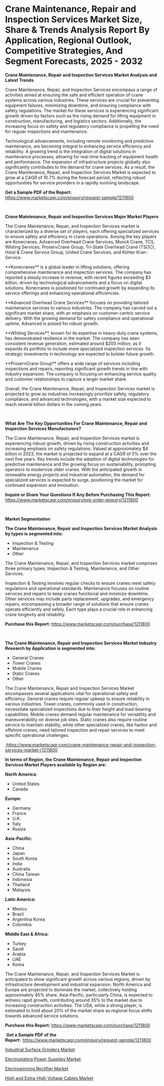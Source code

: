 <p><h1>Crane Maintenance, Repair and Inspection Services Market Size, Share & Trends Analysis Report By Application, Regional Outlook, Competitive Strategies, And Segment Forecasts, 2025 - 2032</h1></p><p><strong>Crane Maintenance, Repair and Inspection Services Market Analysis and Latest Trends</strong></p>
<p><p>Crane Maintenance, Repair, and Inspection Services encompass a range of activities aimed at ensuring the safe and efficient operation of crane systems across various industries. These services are crucial for preventing equipment failures, minimizing downtime, and ensuring compliance with safety regulations. The market for these services is experiencing significant growth driven by factors such as the rising demand for lifting equipment in construction, manufacturing, and logistics sectors. Additionally, the increasing focus on safety and regulatory compliance is propelling the need for regular inspections and maintenance.</p><p>Technological advancements, including remote monitoring and predictive maintenance, are becoming integral to enhancing service efficiency and reliability. A growing trend is the integration of digital solutions in maintenance processes, allowing for real-time tracking of equipment health and performance. The expansion of infrastructure projects globally also significantly contributes to the demand for crane services. As a result, the Crane Maintenance, Repair, and Inspection Services Market is expected to grow at a CAGR of 10.7% during the forecast period, reflecting robust opportunities for service providers in a rapidly evolving landscape.</p></p>
<p><strong>Get a Sample PDF of the Report:&nbsp;</strong> <a href="https://www.marketscagr.com/enquiry/request-sample/1211800?utm_campaign=1836&utm_medium=2&utm_source=Github&utm_content=ia&utm_term=24032025&utm_id=crane-maintenance-repair-and-inspection-services">https://www.marketscagr.com/enquiry/request-sample/1211800</a></p>
<p>&nbsp;</p>
<p><strong>Crane Maintenance, Repair and Inspection Services Major Market Players</strong></p>
<p><p>The Crane Maintenance, Repair, and Inspection Services market is characterized by a diverse set of players, each offering specialized services to ensure safety and efficiency in crane operations. Among the key players are Konecranes, Advanced Overhead Crane Services, Munck Crane, TCS, Whiting Services, ProservCrane Group, Tri-State Overhead Crane (TSOC), Hoist & Crane Service Group, United Crane Services, and Köhler Kran-Service.</p><p>**Konecranes** is a global leader in lifting solutions, offering comprehensive maintenance and inspection services. The company has reported a steady increase in revenue, with recent figures exceeding $3 billion, driven by technological advancements and a focus on digital solutions. Konecranes is positioned for continued growth by expanding its service offerings and enhancing operational efficiencies.</p><p>**Advanced Overhead Crane Services** focuses on providing tailored maintenance services to various industries. The company has carved out a significant market share, with an emphasis on customer-centric service delivery. With the growing demand for safety compliance and operational uptime, Advanced is poised for robust growth.</p><p>**Whiting Services**, known for its expertise in heavy-duty crane systems, has demonstrated resilience in the market. The company has seen consistent revenue generation, estimated around $200 million, as it expands its portfolio to include more specialized inspection services. Its strategic investments in technology are expected to bolster future growth.</p><p>**ProservCrane Group** offers a wide range of services including inspections and repairs, reporting significant growth trends in line with industry expansion. The company is focusing on enhancing service quality and customer relationships to capture a larger market share.</p><p>Overall, the Crane Maintenance, Repair, and Inspection Services market is projected to grow as industries increasingly prioritize safety, regulatory compliance, and advanced technologies, with a market size expected to reach several billion dollars in the coming years.</p></p>
<p>&nbsp;</p>
<p><strong>What Are The Key Opportunities For Crane Maintenance, Repair and Inspection Services Manufacturers?</strong></p>
<p><p>The Crane Maintenance, Repair, and Inspection Services market is experiencing robust growth, driven by rising construction activities and increasing emphasis on safety regulations. Valued at approximately $4 billion in 2023, the market is projected to expand at a CAGR of 5% over the next five years. Key trends include the adoption of digital technologies for predictive maintenance and the growing focus on sustainability, prompting operators to modernize older cranes. With the anticipated growth in renewable energy projects and industrial automation, the demand for specialized services is expected to surge, positioning the market for continued expansion and innovation.</p></p>
<p><strong>Inquire or Share Your Questions If Any Before Purchasing This Report:</strong> <a href="https://www.marketscagr.com/enquiry/pre-order-enquiry/1211800?utm_campaign=1836&utm_medium=2&utm_source=Github&utm_content=ia&utm_term=24032025&utm_id=crane-maintenance-repair-and-inspection-services">https://www.marketscagr.com/enquiry/pre-order-enquiry/1211800</a></p>
<p>&nbsp;</p>
<p><strong>Market Segmentation</strong></p>
<p><strong>The Crane Maintenance, Repair and Inspection Services Market Analysis by types is segmented into:</strong></p>
<p><ul><li>Inspection & Testing</li><li>Maintenance</li><li>Other</li></ul></p>
<p><p>The Crane Maintenance, Repair, and Inspection Services market comprises three primary types: Inspection & Testing, Maintenance, and Other Services. </p><p>Inspection & Testing involves regular checks to ensure cranes meet safety regulations and operational standards. Maintenance focuses on routine services and repairs to keep cranes functional and minimize downtime. Other services may include parts replacement, upgrades, and emergency repairs, encompassing a broader range of solutions that ensure cranes operate efficiently and safely. Each type plays a crucial role in enhancing crane longevity and reliability.</p></p>
<p><strong>Purchase this Report:&nbsp;</strong><a href="https://www.marketscagr.com/purchase/1211800?utm_campaign=1836&utm_medium=2&utm_source=Github&utm_content=ia&utm_term=24032025&utm_id=crane-maintenance-repair-and-inspection-services">https://www.marketscagr.com/purchase/1211800</a></p>
<p>&nbsp;</p>
<p><strong>The Crane Maintenance, Repair and Inspection Services Market Industry Research by Application is segmented into:</strong></p>
<p><ul><li>General Cranes</li><li>Tower Cranes</li><li>Mobile Cranes</li><li>Static Cranes</li><li>Other</li></ul></p>
<p><p>The Crane Maintenance, Repair and Inspection Services Market encompasses several applications vital for operational safety and efficiency. General cranes require regular upkeep to ensure reliability in various industries. Tower cranes, commonly used in construction, necessitate specialized inspections due to their height and load-bearing capabilities. Mobile cranes demand regular maintenance for versatility and maneuverability on diverse job sites. Static cranes also require routine service to maintain stability, while other specialized cranes, like harbor and offshore cranes, need tailored inspection and repair services to meet specific operational challenges.</p></p>
<p><a href="https://www.marketscagr.com/crane-maintenance-repair-and-inspection-services-market-r1211800?utm_campaign=1836&utm_medium=2&utm_source=Github&utm_content=ia&utm_term=24032025&utm_id=crane-maintenance-repair-and-inspection-services">&nbsp;https://www.marketscagr.com/crane-maintenance-repair-and-inspection-services-market-r1211800</a></p>
<p><strong>In terms of Region, the Crane Maintenance, Repair and Inspection Services Market Players available by Region are:</strong></p>
<p>
    <p> <strong> North America: </strong>
        <ul>
            <li>United States</li>
            <li>Canada</li>
        </ul>
        </p> 
    <p> <strong> Europe: </strong>
        <ul>
            <li>Germany</li>
            <li>France</li>
            <li>U.K.</li>
            <li>Italy</li>
            <li>Russia</li>
        </ul>
        </p> 
    <p> <strong> Asia-Pacific: </strong>
        <ul>
            <li>China</li>
            <li>Japan</li>
            <li>South Korea</li>
            <li>India</li>
            <li>Australia</li>
            <li>China Taiwan</li>
            <li>Indonesia</li>
            <li>Thailand</li>
            <li>Malaysia</li>
        </ul>
        </p> 
    <p> <strong> Latin America: </strong>
        <ul>
            <li>Mexico</li>
            <li>Brazil</li>
            <li>Argentina Korea</li>
            <li>Colombia</li>
        </ul>
        </p> 
    <p> <strong> Middle East & Africa: </strong>
        <ul>
            <li>Turkey</li>
            <li>Saudi</li>
            <li>Arabia</li>
            <li>UAE</li>
            <li>Korea</li>
        </ul>
    </p>
    </p>
<p><p>The Crane Maintenance, Repair, and Inspection Services Market is anticipated to show significant growth across various regions, driven by infrastructure development and industrial expansion. North America and Europe are projected to dominate the market, collectively holding approximately 45% share. Asia-Pacific, particularly China, is expected to witness rapid growth, contributing around 35% to the market due to increasing construction activities. The USA, while a strong player, is estimated to hold about 20% of the market share as regional focus shifts towards advanced service solutions.</p></p>
<p><strong>Purchase this Report: </strong><a href="https://www.marketscagr.com/purchase/1211800?utm_campaign=1836&utm_medium=2&utm_source=Github&utm_content=ia&utm_term=24032025&utm_id=crane-maintenance-repair-and-inspection-services">https://www.marketscagr.com/purchase/1211800</a></p>
<p>&nbsp;<strong>Get a Sample PDF of the Report:&nbsp;&nbsp;</strong><a href="https://www.marketscagr.com/enquiry/request-sample/1211800?utm_campaign=1836&utm_medium=2&utm_source=Github&utm_content=ia&utm_term=24032025&utm_id=crane-maintenance-repair-and-inspection-services">https://www.marketscagr.com/enquiry/request-sample/1211800</a></p>
<p><strong></strong></p>
<p><p><a href="https://github.com/amramcocosxa/Market-Research-Report-List-1/blob/main/industrial-surface-grinders-market.md?utm_campaign=1836&utm_medium=2&utm_source=Github&utm_content=ia&utm_term=24032025&utm_id=crane-maintenance-repair-and-inspection-services">Industrial Surface Grinders Market</a></p><p><a href="https://github.com/ioniafidian4/Market-Research-Report-List-1/blob/main/electroplating-power-supplies-market.md?utm_campaign=1836&utm_medium=2&utm_source=Github&utm_content=ia&utm_term=24032025&utm_id=crane-maintenance-repair-and-inspection-services">Electroplating Power Supplies Market</a></p><p><a href="https://github.com/nkomdaumis16/Market-Research-Report-List-1/blob/main/electrowinning-rectifier-market.md?utm_campaign=1836&utm_medium=2&utm_source=Github&utm_content=ia&utm_term=24032025&utm_id=crane-maintenance-repair-and-inspection-services">Electrowinning Rectifier Market</a></p><p><a href="https://github.com/welfmimon/Market-Research-Report-List-1/blob/main/high-and-extra-high-voltage-cables-market.md?utm_campaign=1836&utm_medium=2&utm_source=Github&utm_content=ia&utm_term=24032025&utm_id=crane-maintenance-repair-and-inspection-services">High and Extra-High Voltage Cables Market</a></p></p>